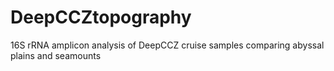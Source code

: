 # DeepCCZtopography
16S rRNA amplicon analysis of DeepCCZ cruise samples comparing abyssal plains and seamounts
